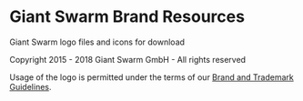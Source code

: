 # Giant Swarm Brand Resources

Giant Swarm logo files and icons for download

Copyright 2015 - 2018 Giant Swarm GmbH - All rights reserved

Usage of the logo is permitted under the terms of our
[Brand and Trademark Guidelines](https://giantswarm.io/brandguidelines/).
